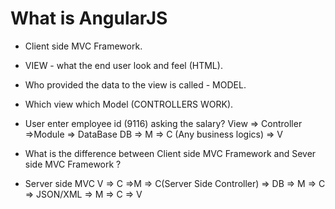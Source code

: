 # What is AngularJS

 * Client side MVC Framework.
 * VIEW - what the end user look and feel (HTML).
 * Who provided the data to the view is called - MODEL.
 * Which view which Model (CONTROLLERS WORK).
 * User enter employee id (9116) asking the salary?
 		View => Controller =>Module => DataBase
 		DB => M => C (Any business logics) => V

 * What is the difference between Client side MVC Framework and Sever side MVC Framework ?

 * Server side MVC
 	V => C =>M => C(Server Side Controller) => DB => M => C => JSON/XML => M => C => V
